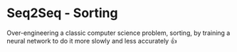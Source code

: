 # Seq2Seq - Sorting
Over-engineering a classic computer science problem, sorting, by training a neural network to do it more slowly and less accurately 👍
